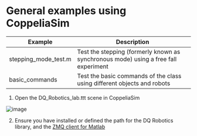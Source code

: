 
# General examples using CoppeliaSim

| Example  | Description |
| ------------- | ------------- |
| stepping_mode_test.m  | Test the stepping (formerly known as synchronous mode) using a free fall experiment |
| basic_commands  | Test the basic commands of the class using different objects and robots |

1. Open the DQ_Robotics_lab.ttt scene in CoppeliaSim

![image](https://github.com/user-attachments/assets/92eaba7c-2d6a-4cd3-9a84-d3fedc74ac9e)

2. Ensure you have installed or defined the path for the DQ Robotics library, and the [ZMQ client for Matlab](https://github.com/CoppeliaRobotics/zmqRemoteApi/tree/coppeliasim-v4.7.0-rev2/clients/matlab)
